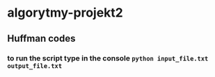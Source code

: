 # algorytmy-projekt2

## Huffman codes

### to run the script type in the console `python input_file.txt output_file.txt`
